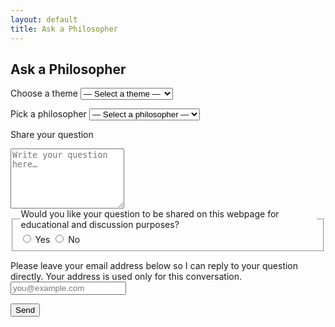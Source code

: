 ```yaml
---
layout: default
title: Ask a Philosopher
---
```


<div class="divider"></div>

<h2 class="section-title">Ask a Philosopher</h2>



<form id="ask-form" class="ask-form" action="https://formspree.io/f/mqayjnrj" method="POST" novalidate>

  <!-- 主题下拉 -->
  <label for="theme">Choose a theme</label>
  <select id="theme" name="theme" required>
    <option value="" disabled selected>— Select a theme —</option>
    <option>Art</option>
    <option>Education</option>
    <option>Ethics</option>
    <option>Gender</option>
    <option>Knowledge</option>
    <option>Law</option>
    <option>Meaning &amp; Existence</option>
    <option>Mind &amp; Self</option>
    <option>Politics</option>
    <option>Religion &amp; Faith</option>
    <option>Science</option>
    <option>Society</option>
    <option>Technology</option>
  </select>

  <!-- 哲学家下拉 -->
  <label for="philosopher">Pick a philosopher</label>
  <select id="philosopher" name="philosopher" required>
    <option value="" disabled selected>— Select a philosopher —</option>
    <option>Aristotle</option>
    <option>Confucius</option>
    <option>David Hume</option>
    <option>Edmund Husserl</option>
    <option>Friedrich Nietzsche</option>
    <option>George Berkeley</option>
    <option>Gottfried Wilhelm Leibniz</option>
    <option>Hannah Arendt</option>
    <option>Immanuel Kant</option>
    <option>Jean-Paul Sartre</option>
    <option>John Locke</option>
    <option>Mary Astell</option>
    <option>Mary Wollstonecraft</option>
    <option>Maurice Merleau-Ponty</option>
    <option>Plato</option>
    <option>René Descartes</option>
    <option>Simone de Beauvoir</option>
    <option>Zhuangzi</option>
    <option>Anyone — surprise me!</option>
  </select>

  <!-- 用户问题 -->
  <label for="question">Share your question</label>
  <textarea id="question" name="question" rows="6" placeholder="Write your question here…" required></textarea>

<!-- Share consent -->
<fieldset class="choice-group">
  <legend>Would you like your question to be shared on this webpage for educational and discussion purposes?</legend>

  <label class="choice">
    <input type="radio" name="share_consent" value="Yes" required>
    <span>Yes</span>
  </label>

  <label class="choice">
    <input type="radio" name="share_consent" value="No" required>
    <span>No</span>
  </label>
</fieldset>



   <!-- Email -->
  <label for="email">Please leave your email address below so I can reply to your question directly. Your address is used only for this conversation.</label>
  <input id="email" name="email" type="email" placeholder="you@example.com" required>

   <!-- 蜜罐反垃圾（不要改 name 值） -->
  <input type="text" name="_gotcha" style="display:none">

  <!-- 成功后停留本页（由 JS 控制），这里留空即可 -->
  <input type="hidden" name="_redirect" value="">

  <button type="submit" class="ask-submit">Send</button>
  

 <!-- 提交状态提示 -->
  <p id="ask-status" style="display:none; margin-top:10px;"></p>
</form>

 

<div class="divider"></div>

<script>
  (function(){
    const form = document.getElementById('ask-form');
    const status = document.getElementById('ask-status');

    function showStatus(msg, ok){
      status.textContent = msg;
      status.style.display = 'block';
      status.style.color = ok ? '#1B3A57' : '#D95F1C';
    }

    form.addEventListener('submit', async function(e){
      e.preventDefault();
      status.style.display = 'none';

      // 前端校验（避免空提交）
      const theme = document.getElementById('theme').value;
      const philosopher = document.getElementById('philosopher').value;
      const email = document.getElementById('email').value.trim();
      const question = document.getElementById('question').value.trim();
      const consent = form.querySelector('input[name="share_consent"]:checked');

      if(!theme || !philosopher || !email || !question || !consent){
        showStatus('⚠️ Please complete all fields, including consent.', false);
        return;
      }

      // 发送
      const data = new FormData(form);
      try {
        const res = await fetch(form.action, {
          method: 'POST',
          headers: { 'Accept': 'application/json' },
          body: data
        });
        if (res.ok) {
          form.reset();
          showStatus('✅ Submitted! Thank you for your participation :)', true);
        } else {
          showStatus('⚠️ Submission failed. Please try again or email me directly.', false);
        }
      } catch (err) {
        showStatus('⚠️ Network error. Please try again later.', false);
      }
    });
  })();
</script>
